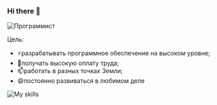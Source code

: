 ### Hi there 👋

![Программист](https://alexeyzelenko.github.io/alexeyzelenko/images/programmist.jpg)

Цель:
- ⚡разрабатывать программное обеспечение на высоком уровне;
- 🌱получать высокую оплату труда;
- 📫работать в разных точках Земли;
- 😄постоянно развиваться в любимом деле

![My skills](https://alexeyzelenko.github.io/alexeyzelenko)
